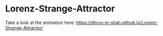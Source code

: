 # Lorenz-Strange-Attractor
Take a look at the animation here: 
https://dhruv-m-shah.github.io/Lorenz-Strange-Attractor/
